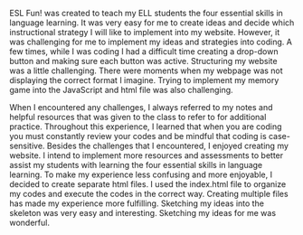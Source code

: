 ESL Fun! was created to teach my ELL students the four essential skills in language learning. It was very easy for me to create ideas and decide which instructional strategy I will like to implement into my website.  However, it was challenging for me to implement my ideas and strategies into coding. A few times, while I was coding I had a difficult time creating a drop-down button and making sure each button was active.  Structuring my website was a little challenging. There were moments when my webpage was not displaying the correct format I imagine. Trying to implement my memory game into the JavaScript and html file was also challenging.

When I encountered any challenges, I always referred to my notes and helpful resources that was given to the class to refer to for additional practice.  Throughout this experience, I learned that when you are coding you must constantly review your codes and be mindful that coding is case-sensitive. Besides the challenges that I encountered, I enjoyed creating my website. I intend to implement more resources and assessments to better assist my students with learning the four essential skills in language learning. To make my experience less confusing and more enjoyable, I decided to create separate html files. I used the index.html file to organize my codes and execute the codes in the correct way. Creating multiple files has made my experience more fulfilling. Sketching my ideas into the skeleton was very easy and interesting. Sketching my ideas for me was wonderful.
